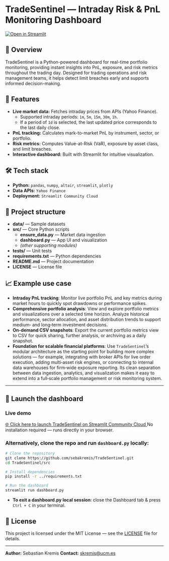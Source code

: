 # TradeSentinel — Intraday Risk & PnL Monitoring Dashboard

<a href="https://tradesentinel-rsnsu2pdi68sqey8ny7wzl.streamlit.app/" target="_blank">
  <img src="https://static.streamlit.io/badges/streamlit_badge_black_white.svg" alt="Open in Streamlit">
</a>

## 📌 Overview
TradeSentinel is a Python-powered dashboard for real-time portfolio monitoring, providing instant insights into PnL, exposure, and risk metrics throughout the trading day. Designed for trading operations and risk management teams, it helps detect limit breaches early and supports informed decision-making.

## 🚀 Features
- **Live market data:** Fetches intraday prices from APIs (Yahoo Finance).
   * Supported intraday periods: `1m`, `5m`, `15m`, `30m`, `1h`.
   * If a period of `1d` is selected, the last updated price corresponds to the last daily close.
- **PnL tracking:** Calculates mark-to-market PnL by instrument, sector, or portfolio.
- **Risk metrics:** Computes Value-at-Risk (VaR), exposure by asset class, and limit breaches.
- **Interactive dashboard:** Built with Streamlit for intuitive visualization.

## 🛠 Tech stack
- **Python:** `pandas`, `numpy`, `altair`, `streamlit`, `plotly`
- **Data APIs:** `Yahoo Finance`
- **Deployment:** `Streamlit Community Cloud`

## 📂 Project structure
- **data/** — Sample datasets  
- **src/** — Core Python scripts  
  - **ensure_data.py** — Market data ingestion  
  - **dashboard.py** — App UI and visualization  
  - *(other supporting modules)*  
- **tests/** — Unit tests  
- **requirements.txt** — Python dependencies  
- **README.md** — Project documentation  
- **LICENSE** — License file  


## 📈 Example use case
- **Intraday PnL tracking**: Monitor live portfolio PnL and key metrics during market hours to quickly spot drawdowns or performance spikes.
- **Comprehensive portfolio analysis**: View and explore portfolio metrics and visualizations over a selected time horizon. Analyze historical performance, sector allocation, and asset distribution trends to support medium‑ and long‑term investment decisions.
- **On-demand CSV snapshots**: Export the current portfolio metrics view to CSV for quick sharing, further analysis, or archiving as a daily snapshot.
- **Foundation for scalable financial platforms**: Use `TradeSentinel`’s modular architecture as the starting point for building more complex solutions — for example, integrating with broker APIs for live order execution, adding multi‑asset risk engines, or connecting to internal data warehouses for firm‑wide exposure reporting. Its clean separation between data ingestion, analytics, and visualization makes it easy to extend into a full‑scale portfolio management or risk monitoring system.

---

## 🚀 Launch the dashboard

### Live demo
<a href="https://tradesentinel-rsnsu2pdi68sqey8ny7wzl.streamlit.app/" target="_blank">
  🌐 Click here to launch TradeSentinel on Streamlit Community Cloud
</a>  
No installation required — runs directly in your browser.

### Alternatively, clone the repo and run `dashboard.py` locally:
```bash
# Clone the repository
git clone https://github.com/sebakremis/TradeSentinel.git
cd TradeSentinel/src

# Install dependencies
pip install -r ../requirements.txt

# Run the dashboard
streamlit run dashboard.py
```
* **To exit a dashboard.py local session**: close the Dashboard tab & press `Ctrl + C` in your terminal.
## 📜 License  
This project is licensed under the MIT License — see the [LICENSE](LICENSE) file for details. 

---
**Author:** Sebastian Kremis 
**Contact:** skremis@ucm.es

